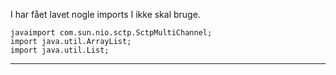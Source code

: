 I har fået lavet nogle imports I ikke skal bruge.

    javaimport com.sun.nio.sctp.SctpMultiChannel;
    import java.util.ArrayList;
    import java.util.List;

---

